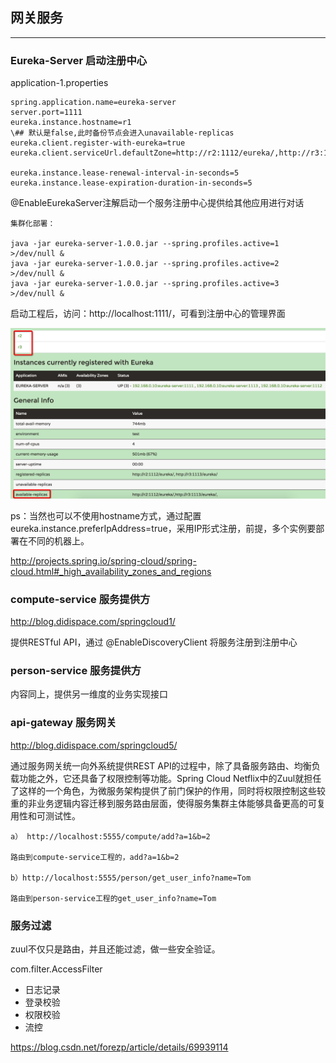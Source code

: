 ## 网关服务
---

### Eureka-Server  启动注册中心  


application-1.properties

```
spring.application.name=eureka-server
server.port=1111
eureka.instance.hostname=r1
\## 默认是false,此时备份节点会进入unavailable-replicas
eureka.client.register-with-eureka=true
eureka.client.serviceUrl.defaultZone=http://r2:1112/eureka/,http://r3:1113/eureka/

eureka.instance.lease-renewal-interval-in-seconds=5
eureka.instance.lease-expiration-duration-in-seconds=5
```

@EnableEurekaServer注解启动一个服务注册中心提供给其他应用进行对话

```
集群化部署：

java -jar eureka-server-1.0.0.jar --spring.profiles.active=1  >/dev/null &
java -jar eureka-server-1.0.0.jar --spring.profiles.active=2  >/dev/null &
java -jar eureka-server-1.0.0.jar --spring.profiles.active=3  >/dev/null &

```
启动工程后，访问：http://localhost:1111/，可看到注册中心的管理界面

![image](img/1.png)


ps：当然也可以不使用hostname方式，通过配置 eureka.instance.preferIpAddress=true，采用IP形式注册，前提，多个实例要部署在不同的机器上。

http://projects.spring.io/spring-cloud/spring-cloud.html#_high_availability_zones_and_regions


### compute-service 服务提供方 

http://blog.didispace.com/springcloud1/

提供RESTful API，通过 @EnableDiscoveryClient 将服务注册到注册中心

### person-service 服务提供方

内容同上，提供另一维度的业务实现接口



### api-gateway 服务网关


http://blog.didispace.com/springcloud5/

通过服务网关统一向外系统提供REST API的过程中，除了具备服务路由、均衡负载功能之外，它还具备了权限控制等功能。Spring Cloud Netflix中的Zuul就担任了这样的一个角色，为微服务架构提供了前门保护的作用，同时将权限控制这些较重的非业务逻辑内容迁移到服务路由层面，使得服务集群主体能够具备更高的可复用性和可测试性。

```
a） http://localhost:5555/compute/add?a=1&b=2

路由到compute-service工程的，add?a=1&b=2

b）http://localhost:5555/person/get_user_info?name=Tom

路由到person-service工程的get_user_info?name=Tom
```


### 服务过滤

zuul不仅只是路由，并且还能过滤，做一些安全验证。

com.filter.AccessFilter

* 日志记录
* 登录校验
* 权限校验
* 流控

https://blog.csdn.net/forezp/article/details/69939114


